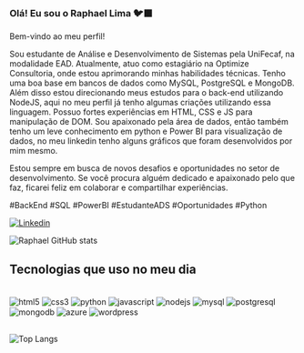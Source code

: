 ### Olá! Eu sou o Raphael Lima 🐦‍⬛
Bem-vindo ao meu perfil!

Sou estudante de Análise e Desenvolvimento de Sistemas pela UniFecaf, na modalidade EAD. Atualmente, atuo como estagiário na Optimize Consultoria, onde estou aprimorando minhas habilidades técnicas. Tenho uma boa base em bancos de dados como MySQL, PostgreSQL e MongoDB. Além disso estou direcionando meus estudos para o back-end utilizando NodeJS, aqui no meu perfil já tenho algumas criações utilizando essa linguagem. Possuo fortes experiências em HTML, CSS e JS para manipulação de DOM. Sou apaixonado pela área de dados, então também tenho um leve conhecimento em python e Power BI para visualização de dados, no meu linkedin tenho alguns gráficos que foram desenvolvidos por mim mesmo.


Estou sempre em busca de novos desafios e oportunidades no setor de desenvolvimento. Se você procura alguém dedicado e apaixonado pelo que faz, ficarei feliz em colaborar e compartilhar experiências. 

#BackEnd #SQL #PowerBI #EstudanteADS #Oportunidades #Python

[![Linkedin](https://img.shields.io/badge/LinkedIn-0077B5?style=for-the-badge&logo=linkedin&logoColor=white)](linkedin.com/in/raphael-lima-b7403322a)

![Raphael GitHub stats](https://github-readme-stats.vercel.app/api?username=PhaelLima-j&show_icons=true&theme=merko)


## Tecnologias que uso no meu dia

<div style="display: inline_block"><br/>
    <img align="center" alt="html5" src="https://img.shields.io/badge/HTML5-E34F26?style=for-the-badge&logo=html5&logoColor=white"/>
     <img align="center" alt="css3" src="https://img.shields.io/badge/CSS3-1572B6?style=for-the-badge&logo=css3&logoColor=white"/>
      <img align="center" alt="python" src="https://img.shields.io/badge/Python-14354C?style=for-the-badge&logo=python&logoColor=white"/>
       <img align="center" alt="javascript" src="https://img.shields.io/badge/JavaScript-323330?style=for-the-badge&logo=javascript&logoColor=F7DF1E"/>
        <img align="center" alt="nodejs" src="https://img.shields.io/badge/Node.js-43853D?style=for-the-badge&logo=node.js&logoColor=white"/>
        <img align="center" alt="mysql" src="https://img.shields.io/badge/MySQL-00000F?style=for-the-badge&logo=mysql&logoColor=white"/>
        <img align="center" alt="postgresql" src="https://img.shields.io/badge/PostgreSQL-316192?style=for-the-badge&logo=postgresql&logoColor=white"/>
        <img align="center" alt="mongodb" src="https://img.shields.io/badge/MongoDB-4EA94B?style=for-the-badge&logo=mongodb&logoColor=white"/>
        <img align="center" alt="azure" src="https://img.shields.io/badge/Microsoft_Azure-0089D6?style=for-the-badge&logo=microsoft-azure&logoColor=white"/>
        <img align="center" alt="wordpress" src="https://img.shields.io/badge/Wordpress-21759B?style=for-the-badge&logo=wordpress&logoColor=white"/> 
</div>

##

![Top Langs](https://github-readme-stats.vercel.app/api/top-langs/?username=PhaelLima-j&theme=blue-green)
